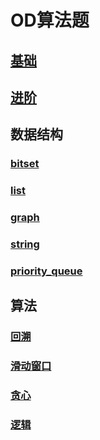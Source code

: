 # OD算法题

## [基础](https://github.com/niu0217/Documents/blob/main/Algorithm/OD/Base/Readme.md)

## [进阶](https://github.com/niu0217/Documents/blob/main/Algorithm/OD/Advanced/Readme.md)

## 数据结构

### [bitset](https://github.com/niu0217/Documents/blob/main/Algorithm/OD/bitset/Readme.md)

### [list](https://github.com/niu0217/Documents/blob/main/Algorithm/OD/list/Readme.md)

### [graph](https://github.com/niu0217/Documents/blob/main/Algorithm/OD/graph/Readme.md)

### [string](https://github.com/niu0217/Documents/blob/main/Algorithm/OD/string/Readme.md)

### [priority_queue](https://github.com/niu0217/Documents/blob/main/Algorithm/OD/priority_queue/Readme.md)

## 算法

### [回溯](https://github.com/niu0217/Documents/blob/main/Algorithm/OD/backtracking/Readme.md)

### [滑动窗口](https://github.com/niu0217/Documents/blob/main/Algorithm/OD/slidingwindow/Readme.md)

### [贪心](https://github.com/niu0217/Documents/blob/main/Algorithm/OD/greedy/Readme.md)

### [逻辑](https://github.com/niu0217/Documents/blob/main/Algorithm/OD/logic/Readme.md)
